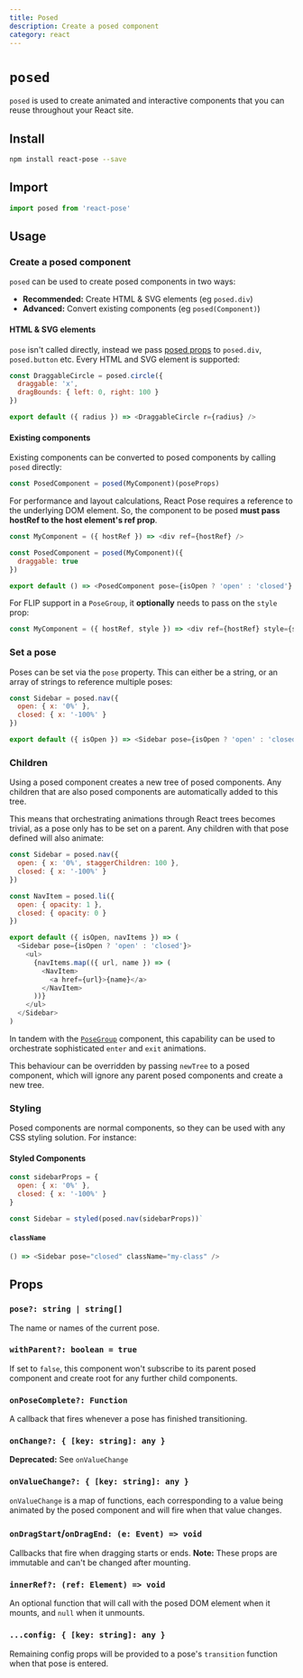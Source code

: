 ```yaml
---
title: Posed
description: Create a posed component
category: react
---
```


# `posed`

`posed` is used to create animated and interactive components that you can reuse throughout your React site.

## Install

```bash
npm install react-pose --save
```

## Import

```javascript
import posed from 'react-pose'
```

## Usage

### Create a posed component

`posed` can be used to create posed components in two ways:

- **Recommended:** Create HTML & SVG elements (eg `posed.div`)
- **Advanced:** Convert existing components (eg `posed(Component)`)

#### HTML & SVG elements

`pose` isn't called directly, instead we pass [posed props](/pose/api/props) to `posed.div`, `posed.button` etc. Every HTML and SVG element is supported:

```javascript
const DraggableCircle = posed.circle({
  draggable: 'x',
  dragBounds: { left: 0, right: 100 }
})

export default ({ radius }) => <DraggableCircle r={radius} />
```

#### Existing components

Existing components can be converted to posed components by calling `posed` directly:

```javascript
const PosedComponent = posed(MyComponent)(poseProps)
```

For performance and layout calculations, React Pose requires a reference to the underlying DOM element. So, the component to be posed **must pass hostRef to the host element's ref prop**.

```javascript
const MyComponent = ({ hostRef }) => <div ref={hostRef} />

const PosedComponent = posed(MyComponent)({
  draggable: true
})

export default () => <PosedComponent pose={isOpen ? 'open' : 'closed'} />
```

For FLIP support in a `PoseGroup`, it **optionally** needs to pass on the `style` prop:

```javascript
const MyComponent = ({ hostRef, style }) => <div ref={hostRef} style={style} />
```

### Set a pose

Poses can be set via the `pose` property. This can either be a string, or an array of strings to reference multiple poses:

```javascript
const Sidebar = posed.nav({
  open: { x: '0%' },
  closed: { x: '-100%' }
})

export default ({ isOpen }) => <Sidebar pose={isOpen ? 'open' : 'closed'} />
```

### Children

Using a posed component creates a new tree of posed components. Any children that are also posed components are automatically added to this tree.

This means that orchestrating animations through React trees becomes trivial, as a pose only has to be set on a parent. Any children with that pose defined will also animate:

```javascript
const Sidebar = posed.nav({
  open: { x: '0%', staggerChildren: 100 },
  closed: { x: '-100%' }
})

const NavItem = posed.li({
  open: { opacity: 1 },
  closed: { opacity: 0 }
})

export default ({ isOpen, navItems }) => (
  <Sidebar pose={isOpen ? 'open' : 'closed'}>
    <ul>
      {navItems.map(({ url, name }) => (
        <NavItem>
          <a href={url}>{name}</a>
        </NavItem>
      ))}
    </ul>
  </Sidebar>
)
```

<CodePen id="MVQepE" />

In tandem with the [`PoseGroup`](/pose/api/posegroup) component, this capability can be used to orchestrate sophisticated `enter` and `exit` animations.

This behaviour can be overridden by passing `newTree` to a posed component, which will ignore any parent posed components and create a new tree.

### Styling

Posed components are normal components, so they can be used with any CSS styling solution. For instance:

#### Styled Components

```javascript
const sidebarProps = {
  open: { x: '0%' },
  closed: { x: '-100%' }
}

const Sidebar = styled(posed.nav(sidebarProps))`
```

#### `className`

```javascript
() => <Sidebar pose="closed" className="my-class" />
```

## Props

### `pose?: string | string[]`

The name or names of the current pose.

### `withParent?: boolean = true`

If set to `false`, this component won't subscribe to its parent posed component and create root for any further child components.

### `onPoseComplete?: Function`

A callback that fires whenever a pose has finished transitioning.

### `onChange?: { [key: string]: any }`

**Deprecated:** See `onValueChange`

### `onValueChange?: { [key: string]: any }`

`onValueChange` is a map of functions, each corresponding to a value being animated by the posed component and will fire when that value changes.

### `onDragStart`/`onDragEnd: (e: Event) => void`

Callbacks that fire when dragging starts or ends. **Note:** These props are immutable and can't be changed after mounting.

### `innerRef?: (ref: Element) => void`

An optional function that will call with the posed DOM element when it mounts, and `null` when it unmounts.

### `...config: { [key: string]: any }`

Remaining config props will be provided to a pose's `transition` function when that pose is entered.
